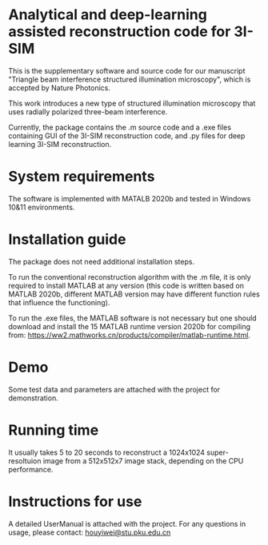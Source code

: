 # Analytical and deep-learning assisted reconstruction code for 3I-SIM

This is the supplementary software and source code for our manuscript "Triangle beam interference structured illumination microscopy", which is accepted by Nature Photonics.

This work introduces a new type of structured illumination microscopy that uses radially polarized three-beam interference.


Currently, the package contains the .m source code and a .exe files containing GUI of the 3I-SIM reconstruction code, and .py files for deep learning 3I-SIM reconstruction.

# System requirements
The software is implemented with MATALB 2020b and tested in Windows 10&11 environments.


# Installation guide
The package does not need additional installation steps. 

To run the conventional reconstruction algorithm with the .m file, it is only required to install MATLAB at any version (this code is written based on MATLAB 2020b, different MATLAB version may have different function rules that influence the functioning).

To run the .exe files, the MATLAB software is not necessary but one should download and install the 15 MATLAB runtime version 2020b for compiling from: https://ww2.mathworks.cn/products/compiler/matlab-runtime.html.

# Demo
Some test data and parameters are attached with the project for demonstration. 

# Running time
It usually takes 5 to 20 seconds to reconstruct a 1024x1024 super-resoltuion image from a 512x512x7 image stack, depending on the CPU performance. 

# Instructions for use
A detailed UserManual is attached with the project. For any questions in usage, please contact: houyiwei@stu.pku.edu.cn
